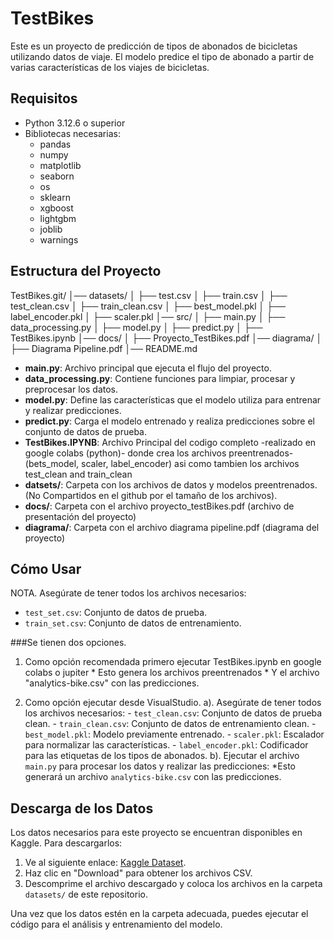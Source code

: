 # TestBikes

Este es un proyecto de predicción de tipos de abonados de bicicletas utilizando datos de viaje. 
El modelo predice el tipo de abonado a partir de varias características de los viajes de bicicletas.

## Requisitos

- Python 3.12.6 o superior
- Bibliotecas necesarias:
  - pandas
  - numpy
  - matplotlib
  - seaborn
  - os
  - sklearn
  - xgboost
  - lightgbm
  - joblib
  - warnings

## Estructura del Proyecto

TestBikes.git/
│── datasets/
│   ├── test.csv
│   ├── train.csv
│   ├── test_clean.csv
│   ├── train_clean.csv
│   ├── best_model.pkl
│   ├── label_encoder.pkl
│   ├── scaler.pkl
│── src/
│   ├── main.py
│   ├── data_processing.py
│   ├── model.py
│   ├── predict.py
│   ├── TestBikes.ipynb
│── docs/
│   ├── Proyecto_TestBikes.pdf
│── diagrama/
│   ├── Diagrama Pipeline.pdf
│── README.md

- **main.py**: Archivo principal que ejecuta el flujo del proyecto.
- **data_processing.py**: Contiene funciones para limpiar, procesar y preprocesar los datos.
- **model.py**: Define las características que el modelo utiliza para entrenar y realizar predicciones.
- **predict.py**: Carga el modelo entrenado y realiza predicciones sobre el conjunto de datos de prueba.
- **TestBikes.IPYNB**: Archivo Principal del codigo completo -realizado en google colabs (python)- donde crea los archivos preentrenados- (bets_model, scaler, label_encoder) asi como tambien los archivos test_clean and train_clean
- **datsets/**: Carpeta con los archivos de datos y modelos preentrenados. (No Compartidos en el github por el tamaño de los archivos).
- **docs/**: Carpeta con el archivo proyecto_testBikes.pdf (archivo de presentación del proyecto)
- **diagrama/**: Carpeta con el archivo diagrama pipeline.pdf (diagrama del proyecto)


## Cómo Usar

NOTA. Asegúrate de tener todos los archivos necesarios:
   - `test_set.csv`: Conjunto de datos de prueba.
   - `train_set.csv`: Conjunto de datos de entrenamiento.
     
###Se tienen dos opciones.
1. Como opción recomendada primero ejecutar TestBikes.ipynb en google colabs o jupiter
       * Esto genera los archivos preentrenados
       * Y el archivo "analytics-bike.csv" con las predicciones.

2. Como opción ejecutar desde VisualStudio.
    a). Asegúrate de tener todos los archivos necesarios:
         - `test_clean.csv`: Conjunto de datos de prueba clean.
         - `train_clean.csv`: Conjunto de datos de entrenamiento clean.
         - `best_model.pkl`: Modelo previamente entrenado.
         - `scaler.pkl`: Escalador para normalizar las características.
         - `label_encoder.pkl`: Codificador para las etiquetas de los tipos de abonados.
    b). Ejecutar el archivo `main.py` para procesar los datos y realizar las predicciones:
          *Esto generará un archivo `analytics-bike.csv` con las predicciones.

## Descarga de los Datos

Los datos necesarios para este proyecto se encuentran disponibles en Kaggle. Para descargarlos:

1. Ve al siguiente enlace: [Kaggle Dataset](https://www.kaggle.com/t/e82d8dd1223a4a459037106a2acab561).
2. Haz clic en "Download" para obtener los archivos CSV.
3. Descomprime el archivo descargado y coloca los archivos en la carpeta `datasets/` de este repositorio.

Una vez que los datos estén en la carpeta adecuada, puedes ejecutar el código para el análisis y entrenamiento del modelo.


